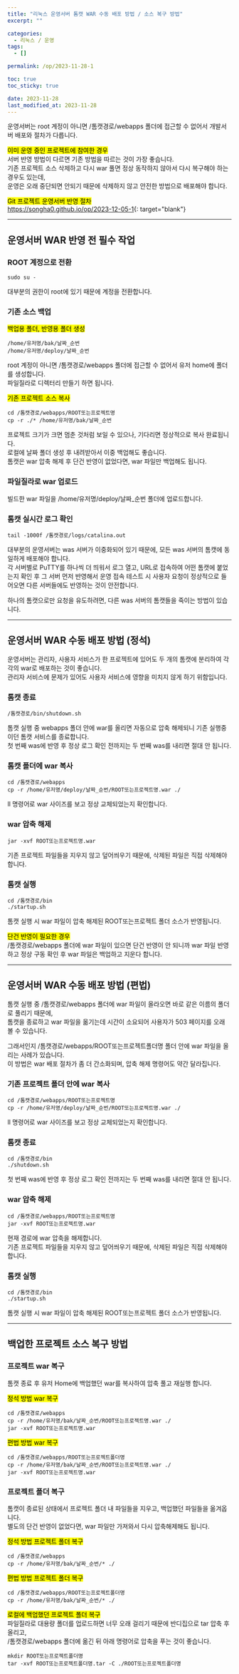 ```yaml
---
title: "리눅스 운영서버 톰캣 WAR 수동 배포 방법 / 소스 복구 방법"
excerpt: ""

categories:
  - 리눅스 / 운영
tags:
  - []

permalink: /op/2023-11-28-1

toc: true
toc_sticky: true

date: 2023-11-28
last_modified_at: 2023-11-28
---
```


운영서버는 root 계정이 아니면 /톰캣경로/webapps 폴더에 접근할 수 없어서 개발서버 배포와 절차가 다릅니다.

<mark>이미 운영 중인 프로젝트에 참여한 경우</mark>  
서버 반영 방법이 다르면 기존 방법을 따르는 것이 가장 좋습니다.  
기존 프로젝트 소스 삭제하고 다시 war 풀면 정상 동작하지 않아서 다시 복구해야 하는 경우도 있는데,  
운영은 오래 중단되면 안되기 때문에 삭제하지 않고 안전한 방법으로 배포해야 합니다.

<mark>Git 프로젝트 운영서버 반영 절차</mark>  
<https://songha0.github.io/op/2023-12-05-1>{: target="blank"}

---

## 운영서버 WAR 반영 전 필수 작업

### ROOT 계정으로 전환
```
sudo su -
```
대부분의 권한이 root에 있기 때문에 계정을 전환합니다.

### 기존 소스 백업
<mark>백업용 폴더, 반영용 폴더 생성</mark>
```
/home/유저명/bak/날짜_순번
/home/유저명/deploy/날짜_순번
```
root 계정이 아니면 /톰캣경로/webapps 폴더에 접근할 수 없어서 유저 home에 폴더를 생성합니다.  
파일질라로 디렉터리 만들기 하면 됩니다.

<mark>기존 프로젝트 소스 복사</mark>
```
cd /톰캣경로/webapps/ROOT또는프로젝트명
cp -r ./* /home/유저명/bak/날짜_순번
```
프로젝트 크기가 크면 멈춘 것처럼 보일 수 있으나, 기다리면 정상적으로 복사 완료됩니다.  
로컬에 날짜 폴더 생성 후 내려받아서 이중 백업해도 좋습니다.  
톰캣은 war 압축 해제 후 단건 반영이 없었다면, war 파일만 백업해도 됩니다.

### 파일질라로 war 업로드
빌드한 war 파일을 /home/유저명/deploy/날짜_순번 폴더에 업로드합니다.

### 톰캣 실시간 로그 확인
```
tail -1000f /톰캣경로/logs/catalina.out
```
대부분의 운영서버는 was 서버가 이중화되어 있기 때문에, 모든 was 서버의 톰캣에 동일하게 배포해야 합니다.  
각 서버별로 PuTTY를 하나씩 더 띄워서 로그 열고, URL로 접속하여 어떤 톰캣에 붙었는지 확인 후 그 서버 먼저 반영해서 운영 접속 테스트 시 사용자 요청이 정상적으로 들어오면 다른 서버들에도 반영하는 것이 안전합니다.  

하나의 톰캣으로만 요청을 유도하려면, 다른 was 서버의 톰캣들을 죽이는 방법이 있습니다.

---

## 운영서버 WAR 수동 배포 방법 (정석)

운영서버는 관리자, 사용자 서비스가 한 프로젝트에 있어도 두 개의 톰캣에 분리하여 각각의 war로 배포하는 것이 좋습니다.  
관리자 서비스에 문제가 있어도 사용자 서비스에 영향을 미치지 않게 하기 위함입니다.

### 톰캣 종료
```
/톰캣경로/bin/shutdown.sh
```
톰캣 실행 중 webapps 폴더 안에 war를 올리면 자동으로 압축 해제되니 기존 실행중이던 톰캣 서비스를 종료합니다.  
첫 번째 was에 반영 후 정상 로그 확인 전까지는 두 번째 was를 내리면 절대 안 됩니다.

### 톰캣 폴더에 war 복사
```
cd /톰캣경로/webapps
cp -r /home/유저명/deploy/날짜_순번/ROOT또는프로젝트명.war ./
```
ll 명령어로 war 사이즈를 보고 정상 교체되었는지 확인합니다.

### war 압축 해제
```
jar -xvf ROOT또는프로젝트명.war
```
기존 프로젝트 파일들을 지우지 않고 덮어씌우기 때문에, 삭제된 파일은 직접 삭제해야 합니다.

### 톰캣 실행
```
cd /톰캣경로/bin
./startup.sh
```
톰캣 실행 시 war 파일이 압축 해제된 ROOT또는프로젝트 폴더 소스가 반영됩니다.

<mark>단건 반영이 필요한 경우</mark>  
/톰캣경로/webapps 폴더에 war 파일이 있으면 단건 반영이 안 되니까 war 파일 반영하고 정상 구동 확인 후 war 파일은 백업하고 지운다 합니다.

---

## 운영서버 WAR 수동 배포 방법 (편법)

톰캣 실행 중 /톰캣경로/webapps 폴더에 war 파일이 올라오면 바로 같은 이름의 폴더로 풀리기 때문에,  
톰캣을 종료하고 war 파일을 옮기는데 시간이 소요되어 사용자가 503 페이지를 오래 볼 수 있습니다.

그래서인지 /톰캣경로/webapps/ROOT또는프로젝트폴더명 폴더 안에 war 파일을 올리는 사례가 있습니다.  
이 방법은 war 배포 절차가 좀 더 간소화되며, 압축 해제 명령어도 약간 달라집니다.

### 기존 프로젝트 폴더 안에 war 복사
```
cd /톰캣경로/webapps/ROOT또는프로젝트명
cp -r /home/유저명/deploy/날짜_순번/ROOT또는프로젝트명.war ./
```
ll 명령어로 war 사이즈를 보고 정상 교체되었는지 확인합니다.

### 톰캣 종료
```
cd /톰캣경로/bin
./shutdown.sh
``` 
첫 번째 was에 반영 후 정상 로그 확인 전까지는 두 번째 was를 내리면 절대 안 됩니다.

### war 압축 해제
```
cd /톰캣경로/webapps/ROOT또는프로젝트명
jar -xvf ROOT또는프로젝트명.war
```
현재 경로에 war 압축을 해제합니다.  
기존 프로젝트 파일들을 지우지 않고 덮어씌우기 때문에, 삭제된 파일은 직접 삭제해야 합니다.

### 톰캣 실행
```
cd /톰캣경로/bin
./startup.sh
```
톰캣 실행 시 war 파일이 압축 해제된 ROOT또는프로젝트 폴더 소스가 반영됩니다.

---

## 백업한 프로젝트 소스 복구 방법

### 프로젝트 war 복구

톰캣 종료 후 유저 Home에 백업했던 war를 복사하여 압축 풀고 재실행 합니다.

<mark>정석 방법 war 복구</mark>
```
cd /톰캣경로/webapps
cp -r /home/유저명/bak/날짜_순번/ROOT또는프로젝트명.war ./
jar -xvf ROOT또는프로젝트명.war
```

<mark>편법 방법 war 복구</mark>
```
cd /톰캣경로/webapps/ROOT또는프로젝트폴더명
cp -r /home/유저명/bak/날짜_순번/ROOT또는프로젝트명.war ./
jar -xvf ROOT또는프로젝트명.war
```

### 프로젝트 폴더 복구

톰캣이 종료된 상태에서 프로젝트 폴더 내 파일들을 지우고, 백업했던 파일들을 옮겨옵니다.  
별도의 단건 반영이 없었다면, war 파일만 가져와서 다시 압축해제해도 됩니다.

<mark>정석 방법 프로젝트 폴더 복구</mark>
```
cd /톰캣경로/webapps
cp -r /home/유저명/bak/날짜_순번/* ./
```

<mark>편법 방법 프로젝트 폴더 복구</mark>
```
cd /톰캣경로/webapps/ROOT또는프로젝트폴더명
cp -r /home/유저명/bak/날짜_순번/* ./
```

<mark>로컬에 백업했던 프로젝트 폴더 복구</mark>  
파일질라로 대용량 폴더를 업로드하면 너무 오래 걸리기 때문에 반디집으로 tar 압축 후 올리고,  
/톰캣경로/webapps 폴더에 옮긴 뒤 아래 명령어로 압축을 푸는 것이 좋습니다.
```
mkdir ROOT또는프로젝트폴더명
tar -xvf ROOT또는프로젝트폴더명.tar -C ./ROOT또는프로젝트폴더명
```
